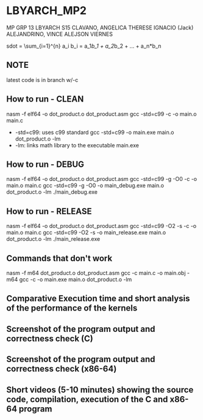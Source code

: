 # LBYARCH_MP2
MP GRP 13 LBYARCH S15
CLAVANO, ANGELICA THERESE IGNACIO (Jack)
ALEJANDRINO, VINCE ALEJSON VIERNES

sdot = \sum_{i=1}^{n} a_i b_i = a_1*b_1 + a_2*b_2 + ... + a_n*b_n

## NOTE
latest code is in branch w/-c

## How to run - CLEAN
nasm -f elf64 -o dot_product.o dot_product.asm
gcc -std=c99 -c -o main.o main.c
- -std=c99: uses c99 standard
gcc -std=c99 -o main.exe main.o dot_product.o -lm
- -lm: links math library to the executable
main.exe

## How to run - DEBUG
nasm -f elf64 -o dot_product.o dot_product.asm
gcc -std=c99 -g -O0 -c -o main.o main.c
gcc -std=c99 -g -O0 -o main_debug.exe main.o dot_product.o -lm
./main_debug.exe

## How to run - RELEASE
nasm -f elf64 -o dot_product.o dot_product.asm
gcc -std=c99 -O2 -s -c -o main.o main.c
gcc -std=c99 -O2 -s -o main_release.exe main.o dot_product.o -lm
./main_release.exe

## Commands that don't work
nasm -f m64 dot_product.o dot_product.asm
gcc -c main.c -o main.obj -m64
gcc -c -o main.exe main.o dot_product.o -lm

## Comparative Execution time and short analysis of the performance of the kernels

## Screenshot of the program output and correctness check (C)

## Screenshot of the program output and correctness check (x86-64)

## Short videos (5-10 minutes) showing the source code, compilation, execution of the C and x86-64 program
